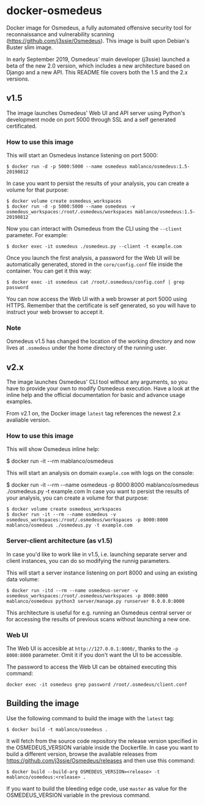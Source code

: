 # docker-osmedeus

Docker image for Osmedeus, a fully automated offensive security tool for reconnaissance and vulnerability scanning (<https://github.com/j3ssie/Osmedeus>). This image is built upon Debian's Buster slim image.

In early September 2019, Osmedeus' main developer (j3ssie) launched a beta of the new 2.0 version, which includes a new architecture based on Django and a new API. This README file covers both the 1.5 and the 2.x versions.

## v1.5

The image launches Osmedeus' Web UI and API server using Python's development mode on port 5000 through SSL and a self generated certificated.

### How to use this image

This will start an Osmedeus instance listening on port 5000:

    $ docker run -d -p 5000:5000 --name osmedeus mablanco/osmedeus:1.5-20190812

In case you want to persist the results of your analysis, you can create a volume for that purpose:

    $ docker volume create osmedeus_workspaces
    $ docker run -d -p 5000:5000 --name osmedeus -v osmedeus_workspaces:/root/.osmedeus/workspaces mablanco/osmedeus:1.5-20190812

Now you can interact with Osmedeus from the CLI using the `--client` parameter. For example:

    $ docker exec -it osmedeus ./osmedeus.py --client -t example.com

Once you launch the first analysis, a password for the Web UI will be automatically generated, stored in the `core/config.conf` file inside the container. You can get it this way:

    $ docker exec -it osmedeus cat /root/.osmedeus/config.conf | grep password

You can now access the Web UI with a web browser at port 5000 using HTTPS. Remember that the certificate is self generated, so you will have to instruct your web browser to accept it.

### Note

Osmedeus v1.5 has changed the location of the working directory and now lives at `.osmedeus` under the home directory of the running user.

## v2.x

The image launches Osmedeus' CLI tool without any arguments, so you have to provide your own to modify Osmedeus execution. Have a look at the inline help and the official documentation for basic and advance usage examples.

From v2.1 on, the Docker image `latest` tag references the newest 2.x avaliable version.


### How to use this image

This will show Osmedeus inline help:

$ docker run -it --rm mablanco/osmedeus

This will start an analysis on domain `example.com` with logs on the console:

$ docker run -it --rm --name osmedeus -p 8000:8000 mablanco/osmedeus ./osmedeus.py -t example.com
In case you want to persist the results of your analysis, you can create a volume for that purpose:

    $ docker volume create osmedeus_workspaces
    $ docker run -it --rm --name osmedeus -v osmedeus_workspaces:/root/.osmedeus/workspaces -p 8000:8000 mablanco/osmedeus ./osmedeus.py -t example.com

### Server-client architecture (as v1.5)

In case you'd like to work like in v1.5, i.e. launching separate server and client instances, you can do so modifying the runnig parameters.

This will start a server instance listening on port 8000 and using an existing data volume:

    $ docker run -itd --rm --name osmedeus-server -v osmedeus_workspaces:/root/.osmedeus/workspaces -p 8000:8000 mablanco/osmedeus python3 server/manage.py runserver 0.0.0.0:8000

This architecture is useful for e.g. running an Osmedeus central server or for accessing the results of previous scans without launching a new one.

### Web UI

The Web UI is accesible at `http://127.0.0.1:8000/`, thanks to the `-p 8000:8000` parameter. Omit it if you don't want the UI to be accessible.

The password to access the Web UI can be obtained executing this command:

    docker exec -it osmedeus grep password /root/.osmedeus/client.conf

## Building the image

Use the following command to build the image with the `latest` tag:

    $ docker build -t mablanco/osmedeus .

It will fetch from the source code repository the release version specified in the OSMEDEUS_VERSION variable inside the Dockerfile. In case you want to build a different version, browse the available releases from <https://github.com/j3ssie/Osmedeus/releases> and then use this command:

    $ docker build --build-arg OSMEDEUS_VERSION=<release> -t mablanco/osmedeus:<release> .

If you want to build the bleeding edge code, use `master` as value for the OSMEDEUS_VERSION variable in the previous command.
